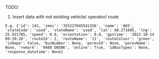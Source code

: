 TODO:
1. Insert data with not existing vehicle/ operator/ route
 
```E.g. {'id': 142, 'imei': '355227045541356', 'name': 'A65', 'stateCode': 'used', 'stateName': 'used', 'lat': 48.271685, 'lng': 25.921705, 'speed': 0.0, 'orientation': 0.0, 'gpstime': '2022-10-14 09:39:20', 'routeId': 2, 'routeName': '11', 'routeColour': 'green', 'inDepo': False, 'busNumber': None, 'perevId': None, 'perevName': None, 'remark': '9408 DNSNK', 'online': True, 'idBusTypes': None, 'response_datetime': None}```

